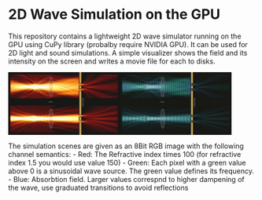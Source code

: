 # 2D Wave Simulation on the GPU

This repository contains a lightweight 2D wave simulator running on the GPU using CuPy library (probalby require NVIDIA GPU). It can be used for 2D light and sound simulations.
A simple visualizer shows the field and its intensity on the screen and writes a movie file for each to disks. 

<div style="display: flex;">
    <img src="images/example1.jpg" alt="Example Image 1" width="45%">
    <img src="images/example2.jpg" alt="Example Image 2" width="45%">
</div>

The simulation scenes are given as an 8Bit RGB image with the following channel semantics:
    - Red:   The Refractive index times 100 (for refractive index 1.5 you would use value 150)
    - Green: Each pixel with a green value above 0 is a sinusoidal wave source. The green value defines its frequency.
    - Blue:  Absorbtion field. Larger values correspnd to higher dampening of the wave, use graduated transitions to avoid reflections



